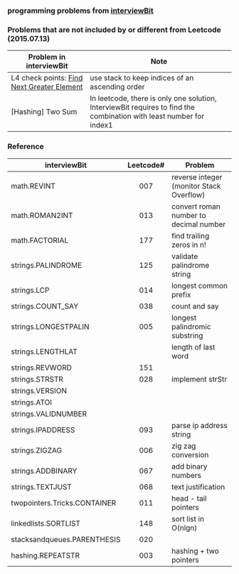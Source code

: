 ### programming problems from [interviewBit](http://www.interviewbit.com/dashboard/)

### Problems that are not included by or different from Leetcode (2015.07.13)
| Problem in interviewBit |          Note       |
| ----------------------- | --------------------| 
| L4 check points: [Find Next Greater Element](http://www.interviewbit.com/courses/programming/topics/stacks-and-queues/problems/nextgreater/) | use stack to keep indices of an ascending order |
| [Hashing] Two Sum | In leetcode, there is only one solution, InterviewBit requires to find the combination with least number for index1 |

### Reference

|   interviewBit    | Leetcode# |    Problem    |
| ----------------- | :-------: | ------------- |
| math.REVINT       | 007       | reverse integer (monitor Stack Overflow) |
| math.ROMAN2INT    | 013       | convert roman number to decimal number |
| math.FACTORIAL    | 177       | find trailing zeros in n! |
| strings.PALINDROME | 125       | validate palindrome string |
| strings.LCP       | 014       | longest common prefix |
| strings.COUNT_SAY | 038       | count and say |
| strings.LONGESTPALIN | 005       | longest palindromic substring |
| strings.LENGTHLAT |           | length of last word |
| strings.REVWORD   | 151       |  |
| strings.STRSTR    | 028       | implement strStr |
| strings.VERSION   |           | |
| strings.ATOI   |           | |
| strings.VALIDNUMBER |           | |
| strings.IPADDRESS | 093       | parse ip address string |
| strings.ZIGZAG    | 006       | zig zag conversion |
| strings.ADDBINARY | 067       | add binary numbers |
| strings.TEXTJUST  | 068       | text justification |
| twopointers.Tricks.CONTAINER | 011 | head - tail pointers |
| linkedlists.SORTLIST | 148       | sort list in O(nlgn) |
| stacksandqueues.PARENTHESIS | 020       | |
| hashing.REPEATSTR | 003       | hashing + two pointers |


